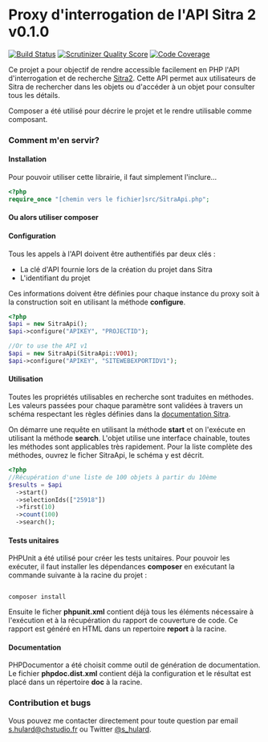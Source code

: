 # Proxy d'interrogation de l'API Sitra 2 v0.1.0

[![Build Status](https://travis-ci.org/CHStudio/sitra2-proxy.svg?branch=develop)](https://travis-ci.org/CHStudio/sitra2-proxy) [![Scrutinizer Quality Score](https://scrutinizer-ci.com/g/CHStudio/sitra2-proxy/badges/quality-score.png?s=e908698796250470837da1aee3d5f1de58abe42b)](https://scrutinizer-ci.com/g/CHStudio/sitra2-proxy/) [![Code Coverage](https://scrutinizer-ci.com/g/CHStudio/sitra2-proxy/badges/coverage.png?s=458223269fcf1205044aaa271d0bbfc08f1c7f95)](https://scrutinizer-ci.com/g/CHStudio/sitra2-proxy/)

Ce projet a pour objectif de rendre accessible facilement en PHP l'API d'interrogation et de recherche [Sitra2](http://www.sitra-rhonealpes.com/wiki/index.php/API_Sitra_2). Cette API permet aux utilisateurs de Sitra de rechercher dans les objets ou d'accéder à un objet pour consulter tous les détails.

Composer a été utilisé pour décrire le projet et le rendre utilisable comme composant.

### Comment m'en servir? ###

#### Installation ####

Pour pouvoir utiliser cette librairie, il faut simplement l'inclure...

```php
<?php
require_once "[chemin vers le fichier]src/SitraApi.php";
```

#### Ou alors utiliser composer ####

#### Configuration #####

Tous les appels à l'API doivent être authentifiés par deux clés :

* La clé d'API fournie lors de la création du projet dans Sitra
* L'identifiant du projet

Ces informations doivent être définies pour chaque instance du proxy soit à la construction soit en utilisant la méthode **configure**.

```php
<?php
$api = new SitraApi();
$api->configure("APIKEY", "PROJECTID");

//Or to use the API v1
$api = new SitraApi(SitraApi::V001);
$api->configure("APIKEY", "SITEWEBEXPORTIDV1");
```

#### Utilisation ####

Toutes les propriétés utilisables en recherche sont traduites en méthodes. Les valeurs passées pour chaque paramètre sont validées à travers un schéma respectant les règles définies dans la [documentation Sitra](http://www.sitra-rhonealpes.com/wiki/index.php/API_-_services_-_format_de_la_requete).

On démarre une requête en utilisant la méthode **start** et on l'exécute en utilisant la méthode **search**. L'objet utilise une interface chainable, toutes les méthodes sont applicables très rapidement. Pour la liste complète des méthodes, ouvrez le ficher SitraApi, le schéma y est décrit.

```php
<?php
//Récupération d'une liste de 100 objets à partir du 10ème
$results = $api
  ->start()
  ->selectionIds(["25918"])
  ->first(10)
  ->count(100)
  ->search();
```

#### Tests unitaires ####

PHPUnit a été utilisé pour créer les tests unitaires. Pour pouvoir les exécuter, il faut installer les dépendances **composer** en exécutant la commande suivante à la racine du projet :

```Shell

composer install
```

Ensuite le ficher **phpunit.xml** contient déjà tous les éléments nécessaire à l'exécution et à la récupération du rapport de couverture de code. Ce rapport est généré en HTML dans un repertoire **report** à la racine.

#### Documentation ####

PHPDocumentor a été choisit comme outil de génération de documentation. Le fichier **phpdoc.dist.xml** contient déjà la configuration et le résultat est placé dans un répertoire **doc** à la racine.

### Contribution et bugs ###

Vous pouvez me contacter directement pour toute question par email [s.hulard@chstudio.fr]() ou Twitter [@s_hulard](http://twitter.com/s_hulard).
